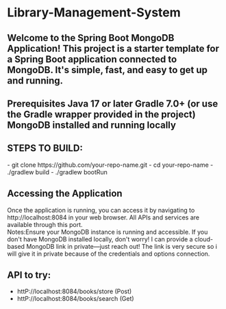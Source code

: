 # Library-Management-System

<H2>Welcome to the Spring Boot MongoDB Application! This project is a starter template for a Spring Boot application connected to MongoDB. It's simple, fast, and easy to get up and running.<H2>

Prerequisites
Java 17 or later
Gradle 7.0+ (or use the Gradle wrapper provided in the project)
MongoDB installed and running locally

<H2>STEPS  TO BUILD:</H2>
- git clone https://github.com/your-repo-name.git
- cd your-repo-name
- ./gradlew build
- ./gradlew bootRun

<H2>Accessing the Application</H2>
Once the application is running, you can access it by navigating to http://localhost:8084 in your web browser. All APIs and services are available through this port.


<br>
Notes:Ensure your MongoDB instance is running and accessible. If you don't have MongoDB installed locally, don't worry! I can provide a cloud-based MongoDB link in private—just reach out! The link is very secure so i will give it in private because of the credentials and options connection.

<br>

<H2>API to try:</H2>

- httP://localhost:8084/books/store (Post) 
- httP://localhost:8084/books/search (Get)
